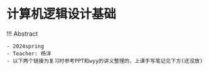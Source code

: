 # 计算机逻辑设计基础

!!! Abstract

    - 2024spring
    - Teacher: 杨洋
    - 以下两个链接为复习时参考PPT和wyy的讲义整理的，上课手写笔记见下方(还没放)

